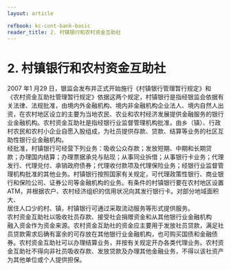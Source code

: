 ```yaml
---
layout: article

refbook: kc-cont-bank-basic
reader_title: 2. 村镇银行和农村资金互助社
---
```


# 2. 村镇银行和农村资金互助社

2007 年1 月29 日，银监会发布并正式开始施行《村镇银行管理暂行规定》和<br />
    《农村资金互助社管理暂行规定》依据这两个规定，村镇银行是指经银监会依据有<br />
    关法律、法规批准，由境内外金融机构、境内非金融机构企业法人、境内自然人出<br />
    资，在农村地区设立的主要为当地农民、农业和农村经济发展提供金融服务的银行<br />
    业金融机构。农村资金互助社是指经银行业监督管理机构批准，由乡（镇）、行政<br />
    村农民和农村小企业自愿入股组成，为社员提供存款、贷款、结算等业务的社区互<br />
    助性银行业金融机构。<br />
    经批准，村镇银行可经营下列业务：吸收公众存款；发放短期、中期和长期贷<br />
    款；办理国内结算；办理票据承兑与贴现；从事同业拆借；从事银行卡业务；代理<br />
    发行、代理兑付、承销政府债券；代理收付款项及代理保险业务；经银行业监督管<br />
    理机构批准的其他业务。村镇银行按照国家有关规定，可代理政策性银行、商业银<br />
    行和保险公司、证券公司等金融机构的业务。有条件的村镇银行要在农村地区设置<br />
    ATM，并根据农户、农村经济组织的信用状况向其发行银行卡。对部分地域面积大、<br />
    居住人口少的村、镇，村镇银行可通过采取流动服务等形式提供服务。<br />
    农村资金互助社以吸收社员存款、接受社会捐赠资金和从其他银行业金融机构<br />
    融入资金作为资金来源。农村资金互助社的资金应主要用于发放社员贷款，满足社<br />
    员贷款需求后确有富余的可存放在其他银行业金融机构，也可购买国债和金融债<br />
    券。农村资金互助社可以办理结算业务，并按有关规定开办各类代理业务。农村资<br />
    金互助社不得向非社员吸收存款、发放贷款及办理其他金融业务，不得以该社资产<br />
  为其他单位或个人提供担保。